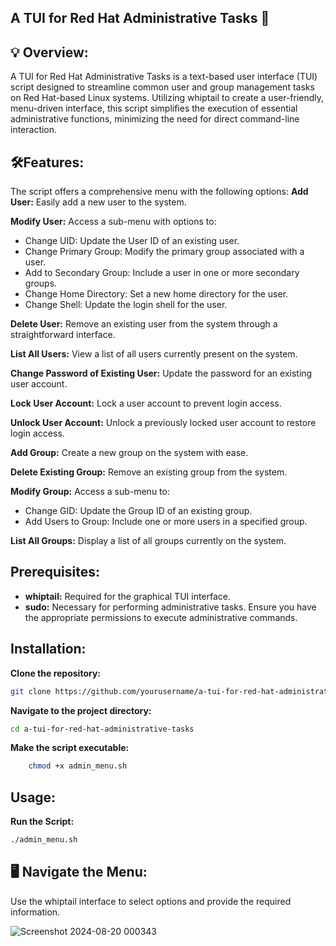 ## A TUI for Red Hat Administrative Tasks 🚀 

## 💡 Overview:
A TUI for Red Hat Administrative Tasks is a text-based user interface (TUI) script designed to streamline common user and group management tasks on Red Hat-based Linux systems. Utilizing whiptail to create a user-friendly, menu-driven interface, this script simplifies the execution of essential administrative functions, minimizing the need for direct command-line interaction.

## 🛠️Features:
The script offers a comprehensive menu with the following options:
**Add User:**
        Easily add a new user to the system.
        
**Modify User:**
  Access a sub-menu with options to:
- Change UID: Update the User ID of an existing user.
- Change Primary Group: Modify the primary group associated with a user.
- Add to Secondary Group: Include a user in one or more secondary groups.
- Change Home Directory: Set a new home directory for the user.
- Change Shell: Update the login shell for the user.

**Delete User:**
        Remove an existing user from the system through a straightforward interface.

   **List All Users:**
        View a list of all users currently present on the system.

   **Change Password of Existing User:**
        Update the password for an existing user account.
        
   **Lock User Account:**
        Lock a user account to prevent login access.

   **Unlock User Account:**
        Unlock a previously locked user account to restore login access.

   **Add Group:**
        Create a new group on the system with ease.

   **Delete Existing Group:**
        Remove an existing group from the system.

   **Modify Group:**
   Access a sub-menu to:
   - Change GID: Update the Group ID of an existing group.
   - Add Users to Group: Include one or more users in a specified group.

   **List All Groups:**
        Display a list of all groups currently on the system.

## Prerequisites:

- **whiptail:** Required for the graphical TUI interface.
- **sudo:** Necessary for performing administrative tasks. Ensure you have the appropriate permissions to execute administrative commands.

## Installation:

**Clone the repository:**
```bash
git clone https://github.com/yourusername/a-tui-for-red-hat-administrative-tasks.git
```
**Navigate to the project directory:**

```bash
cd a-tui-for-red-hat-administrative-tasks
```
**Make the script executable:**

```bash
    chmod +x admin_menu.sh
```
## Usage:

**Run the Script:**
```bash
./admin_menu.sh
```
## 🖥️ Navigate the Menu:
  Use the whiptail interface to select options and provide the required information.
  
![Screenshot 2024-08-20 000343](https://github.com/user-attachments/assets/8b83895e-6796-4c89-9f3e-c99aefe52c30)


  
